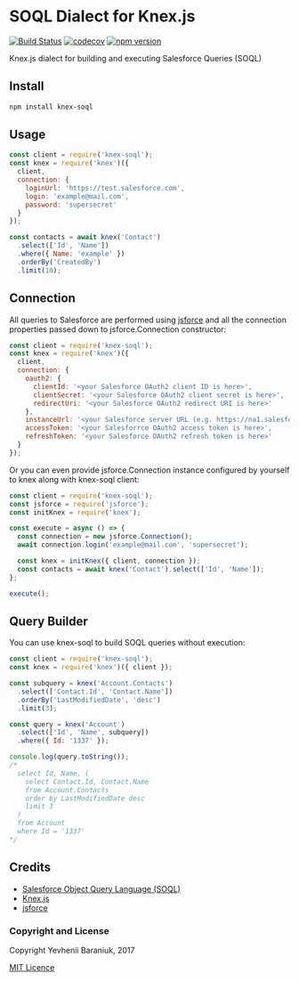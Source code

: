 # SOQL Dialect for Knex.js

[![Build Status](https://travis-ci.org/jsarafajr/knex-soql.svg?branch=master)](https://travis-ci.org/jsarafajr/knex-soql)
[![codecov](https://codecov.io/gh/jsarafajr/knex-soql/branch/master/graph/badge.svg)](https://codecov.io/gh/jsarafajr/knex-soql)
[![npm version](https://badge.fury.io/js/knex-soql.svg)](https://badge.fury.io/js/knex-soql)

Knex.js dialect for building and executing Salesforce Queries (SOQL)

## Install

```bash
npm install knex-soql
```

## Usage

```js
const client = require('knex-soql');
const knex = require('knex')({
  client,
  connection: {
    loginUrl: 'https://test.salesforce.com',
    login: 'example@mail.com',
    password: 'supersecret'
  }
});

const contacts = await knex('Contact')
  .select(['Id', 'Name'])
  .where({ Name: 'example' })
  .orderBy('CreatedBy')
  .limit(10);
```

## Connection
All queries to Salesforce are performed using [jsforce](https://github.com/jsforce/jsforce) and all the connection properties passed down to jsforce.Connection constructor:
```js
const client = require('knex-soql');
const knex = require('knex')({
  client,
  connection: {
    oauth2: {
      clientId: '<your Salesforce OAuth2 client ID is here>',
      clientSecret: '<your Salesforce OAuth2 client secret is here>',
      redirectUri: '<your Salesforce OAuth2 redirect URI is here>'
    },
    instanceUrl: '<your Salesforce server URL (e.g. https://na1.salesforce.com) is here>',
    accessToken: '<your Salesforrce OAuth2 access token is here>',
    refreshToken: '<your Salesforce OAuth2 refresh token is here>'
  }
});
```

Or you can even provide jsforce.Connection instance configured by yourself to knex along with knex-soql client:
```js
const client = require('knex-soql');
const jsforce = require('jsforce');
const initKnex = require('knex');

const execute = async () => {
  const connection = new jsforce.Connection();
  await connection.login('example@mail.com', 'supersecret');

  const knex = initKnex({ client, connection });
  const contacts = await knex('Contact').select(['Id', 'Name']);
};

execute();
```

## Query Builder
You can use knex-soql to build SOQL queries without execution:
```js
const client = require('knex-soql');
const knex = require('knex')({ client });

const subquery = knex('Account.Contacts')
  .select(['Contact.Id', 'Contact.Name'])
  .orderBy('LastModifiedDate', 'desc')
  .limit(3);

const query = knex('Account')
  .select(['Id', 'Name', subquery])
  .where({ Id: '1337' });

console.log(query.toString());
/*
  select Id, Name, (
    select Contact.Id, Contact.Name
    from Account.Contacts
    order by LastModifiedDate desc
    limit 3
  )
  from Account
  where Id = '1337'
*/
```

## Credits
- [Salesforce Object Query Language (SOQL)](https://developer.salesforce.com/docs/atlas.en-us.soql_sosl.meta/soql_sosl/sforce_api_calls_soql_sosl_intro.htm)
- [Knex.js](http://knexjs.org/)
- [jsforce](https://github.com/jsforce/jsforce)

### Copyright and License

Copyright Yevhenii Baraniuk, 2017

[MIT Licence](LICENSE)
